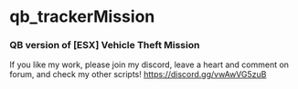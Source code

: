 # qb_trackerMission

### QB version of [ESX] Vehicle Theft Mission

If you like my work, please join my discord, leave a heart and comment on forum, and check my other scripts! https://discord.gg/vwAwVG5zuB
